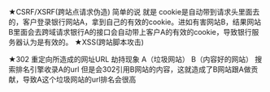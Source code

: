 ★CSRF/XSRF(跨站点请求伪造)
    简单的说 就是 cookie是自动带到请求头里面去的，客户登录银行网站A，拿到自己的有效的cookie。进如有害网站B，结果网站B里面会去跨域请求银行A的接口会自动带上客户A的有效的cookie，导致银行服务器认为是有效的。
★XSS(跨站脚本攻击)

★302 重定向所造成的网址URL 劫持现象 
    A（垃圾网站） B（内容好的网站） 搜索排名引擎收录A的url 但是会302引用B网站的内容，这就造成了B网站跟A做贡献，导致A这个垃圾网站的url排名会很高